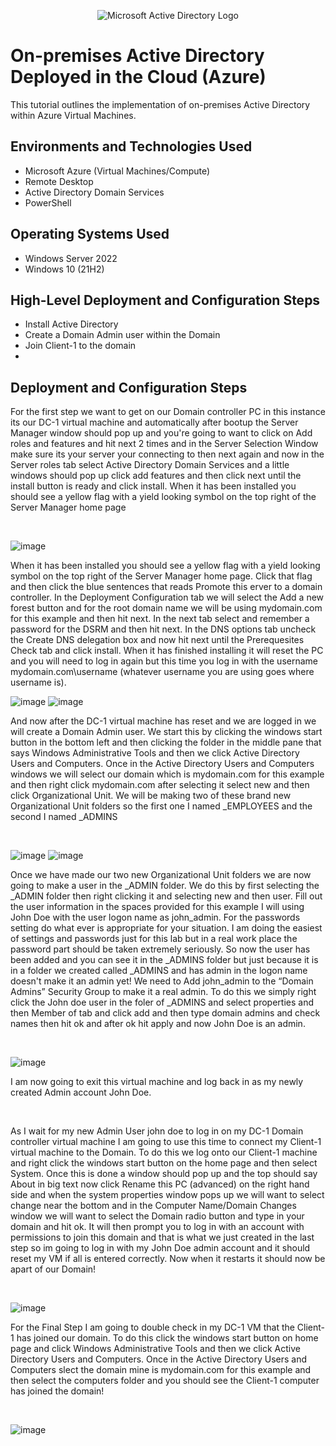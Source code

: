 <p align="center">
<img src="https://i.imgur.com/pU5A58S.png" alt="Microsoft Active Directory Logo"/>
</p>

<h1>On-premises Active Directory Deployed in the Cloud (Azure)</h1>
This tutorial outlines the implementation of on-premises Active Directory within Azure Virtual Machines.<br />


<h2>Environments and Technologies Used</h2>

- Microsoft Azure (Virtual Machines/Compute)
- Remote Desktop
- Active Directory Domain Services
- PowerShell

<h2>Operating Systems Used </h2>

- Windows Server 2022
- Windows 10 (21H2)

<h2>High-Level Deployment and Configuration Steps</h2>

- Install Active Directory 
- Create a Domain Admin user within the Domain
- Join Client-1 to the domain
- 

<h2>Deployment and Configuration Steps</h2>

<p>
For the first step we want to get on our Domain controller PC in this instance its our DC-1 virtual machine and automatically after bootup the Server Manager window should pop up and you're going to want to click on Add roles and features and hit next 2 times and in the Server Selection Window make sure its your server your connecting to then next again and now in the Server roles tab select Active Directory Domain Services and a little windows should pop up click add features and then click next until the install button is ready and click install. When it has been installed you should see a yellow flag with a yield looking symbol on the top right of the Server Manager home page
</p>
<br />

![image](https://github.com/user-attachments/assets/fc81518e-e0fa-498f-be82-5ff99b97e5af)


<p>
When it has been installed you should see a yellow flag with a yield looking symbol on the top right of the Server Manager home page. Click that flag and then click the blue sentences that reads Promote this erver to a domain controller. In the Deployment Configuration tab we will select the Add a new forest button and for the root domain name we will be using mydomain.com for this example and then hit next. In the next tab select and remember a password for the DSRM and then hit next. In the DNS options tab uncheck the Create DNS delegation box and now hit next until the Prerequesites Check tab and click install. When it has finished installing it will reset the PC and you will need to log in again but this time you log in with the username mydomain.com\username (whatever username you are using goes where username is).
<br />

![image](https://github.com/user-attachments/assets/8438725a-dc57-475c-abc6-e2c551fb8be7)
![image](https://github.com/user-attachments/assets/144db5b8-9f55-4f02-993e-78a848757b71)


<p>
And now after the DC-1 virtual machine has reset and we are logged in we will create a Domain Admin user. We start this by clicking the windows start button in the bottom left and then clicking the folder in the middle pane that says Windows Administrative Tools and then we click Active Directory Users and Computers. Once in the Active Directory Users and Computers windows we will select our domain which is mydomain.com for this example and then right click mydomain.com after selecting it select new and then click Organizational Unit. We will be making two of these brand new Organizational Unit folders so the first one I named _EMPLOYEES and the second I named _ADMINS
</p>
<br />

![image](https://github.com/user-attachments/assets/a4f383f7-0c74-486c-954f-60625e73f56b)
![image](https://github.com/user-attachments/assets/c5310a4e-ff79-4b6d-962c-98466d08b0fc)


<p>
Once we have made our two new Organizational Unit folders we are now going to make a user in the _ADMIN folder. We do this by first selecting the _ADMIN folder then right clicking it and selecting new and then user. Fill out the user information in the spaces provided for this example I will using John Doe with the user logon name as john_admin. For the passwords setting do what ever is appropriate for your situation. I am doing the easiest of settings and passwords just for this lab but in a real work place the password part should be taken extremely seriously. So now the user has been added and you can see it in the _ADMINS folder but just because it is in a folder we created called _ADMINS and has admin in the logon name doesn't make it an admin yet! We need to Add john_admin to the “Domain Admins” Security Group to make it a real admin. To do this we simply right click the John doe user in the foler of _ADMINS and select properties and then Member of tab and click add and then type domain admins and check names then hit ok and after ok hit apply and now John Doe is an admin.  
</p>
<br />

![image](https://github.com/user-attachments/assets/2ed28b28-23d8-4214-9939-ba40d9574ffd)


<p>
I am now going to exit this virtual machine and log back in as my newly created Admin account John Doe. 
</p>
<br />

<p>
As I wait for my new Admin User john doe to log in on my DC-1 Domain controller virtual machine I am going to use this time to connect my Client-1 virtual machine to the Domain. To do this we log onto our Client-1 machine and right click the windows start button on the home page and then select System. Once this is done a window should pop up and the top should say About in big text now click Rename this PC (advanced) on the right hand side and when the system properties window pops up we will want to select change near the bottom and in the Computer Name/Domain Changes window we will want to select the Domain radio button and type in your domain and hit ok. It will then prompt you to log in with an account with permissions to join this domain and that is what we just created in the last step so im going to log in with my John Doe admin account and it should reset my VM if all is entered correctly. Now when it restarts it should now be apart of our Domain!
</p> 
<br />

![image](https://github.com/user-attachments/assets/cc055b57-72ed-4f20-b223-22b8996c7bd5)


<p>
For the Final Step I am going to double check in my DC-1 VM that the Client-1 has joined our domain. To do this click the windows start button on home page and click Windows Administrative Tools and then we click Active Directory Users and Computers. Once in the Active Directory Users and Computers slect the domain mine is mydomain.com for this example and then select the computers folder and you should see the Client-1 computer has joined the domain!
</p>
<br />

![image](https://github.com/user-attachments/assets/1ab22e5d-2d50-4ec0-bace-0b827094dd44)
